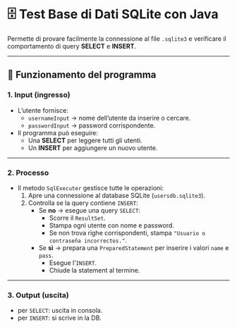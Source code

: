 # 🗄️ Test Base di Dati SQLite con Java

Permette di provare facilmente la connessione al file `.sqlite3` e verificare il comportamento di query **SELECT** e **INSERT**.

---

## 🔄 Funzionamento del programma

### 1. Input (ingresso)
- L’utente fornisce:
  - `usernameInput` → nome dell’utente da inserire o cercare.  
  - `passwordInput` → password corrispondente.  
- Il programma può eseguire:
  - Una **SELECT** per leggere tutti gli utenti.  
  - Un **INSERT** per aggiungere un nuovo utente.  

---

### 2. Processo
- Il metodo `SqlExecuter` gestisce tutte le operazioni:
  1. Apre una connessione al database SQLite (`usersdb.sqlite3`).  
  2. Controlla se la query contiene `INSERT`:  
     - Se **no** → esegue una query `SELECT`:
       - Scorre il `ResultSet`.  
       - Stampa ogni utente con nome e password.  
       - Se non trova righe corrispondenti, stampa `"Usuario o contraseña incorrectos."`.  
     - Se **sì** → prepara una `PreparedStatement` per inserire i valori `name` e `pass`.  
       - Esegue l’`INSERT`.  
       - Chiude la statement al termine.  

---

### 3. Output (uscita)
  - per `SELECT`: uscita in consola.
  - per `INSERT`: si scrive in la DB.
